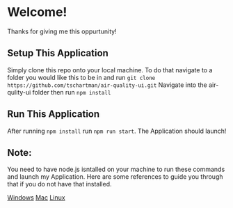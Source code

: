 # Welcome!

Thanks for giving me this oppurtunity! 

## Setup This Application

Simply clone this repo onto your local machine.
To do that navigate to a folder you would like this to be in and run `git clone https://github.com/tschartman/air-quality-ui.git`
Navigate into the air-qulity-ui folder then run `npm install`

## Run This Application

After running `npm install` run `npm run start`. The Application should launch!

## Note:
You need to have node.js isntalled on your machine to run these commands and launch my Application. 
Here are some references to guide you through that if you do not have that installed.

[Windows](https://phoenixnap.com/kb/install-node-js-npm-on-windows)
[Mac](https://treehouse.github.io/installation-guides/mac/node-mac.html)
[Linux](https://www.geeksforgeeks.org/installation-of-node-js-on-linux/)
